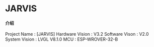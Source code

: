 # JARVIS

#### 介绍
Project Name : [JARVIS]
Hardware Vision : V3.2
Software Vison : V2.0
System Vision : LVGL V8.1.0
MCU : ESP-WROVER-32-B
